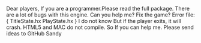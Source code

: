 Dear players,
If you are a programmer.Please read the full package.
There are a lot of bugs with this engine.
Can you help me? Fix the game?
Error file:
{
    TitleState.hx
    PlayState.hx
}
I do not know
But if the player exits, it will crash.
HTML5 and MAC do not compile.
So If you can help me. Please send ideas to GitHub
Sandy